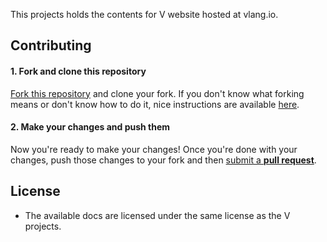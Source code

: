 This projects holds the contents for V website hosted at vlang.io.

## Contributing

#### 1. Fork and clone this repository

[Fork this repository](https://github.com/vlang/website/fork) and clone your fork. If you don't know what forking means or don't know how to do it, nice instructions are available [here](https://help.github.com/articles/fork-a-repo/).

#### 2. Make your changes and push them

Now you're ready to make your changes! Once you're done with your changes, push those changes to your fork and then [submit a **pull request**](https://help.github.com/articles/using-pull-requests/).

## License

* The available docs are licensed under the same license as the V projects.
